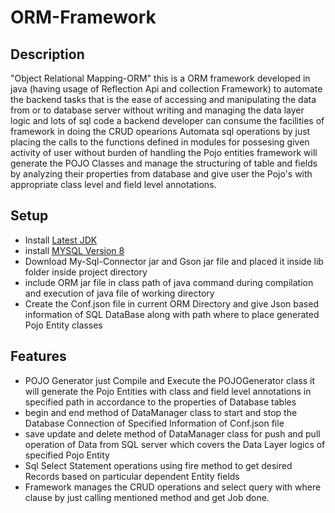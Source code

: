 # ORM-Framework

## Description 
"Object Relational Mapping-ORM" this is a ORM framework developed in java (having usage of Reflection Api and collection Framework) to automate the backend tasks that is the ease of accessing and manipulating the data from or to database server without writing and managing the data layer logic and lots of sql code a backend developer can consume the facilities of framework in doing the CRUD opearions Automata sql operations by just placing the calls to the functions defined in modules for possesing given activity of user without burden of handling the Pojo entities framework will generate the POJO Classes and manage the structuring of table and fields by analyzing their properties from database and give user the Pojo's with appropriate class level and field level annotations.

## Setup
* Install [Latest JDK](https://www.oracle.com/in/java/technologies/javase-downloads.html)
* install [MYSQL Version 8](https://www.onlinetutorialspoint.com/mysql/install-mysql-on-windows-10-step-by-step.html)
* Download My-Sql-Connector jar and Gson jar file and placed it inside lib folder inside project directory
* include ORM jar file in class path of java command during compilation and execution of java file of working directory
* Create the Conf.json file in current ORM Directory and give Json based information of SQL DataBase along with path where to place generated Pojo Entity classes

 ## Features 
* POJO Generator just Compile and Execute the POJOGenerator class it will generate the Pojo Entities with class and field level annotations in specified path in accordance to the properties of Database tables 
* begin and end method of DataManager class to start and stop the Database Connection of Specified Information of Conf.json file
* save update and delete method of DataManager class for push and pull operation of Data from SQL server which covers the Data Layer logics of specified Pojo Entity
* Sql Select Statement operations using fire method to get desired Records based on particular dependent Entity fields
* Framework manages the CRUD operations and select query with where clause by just calling mentioned method and get Job done.
